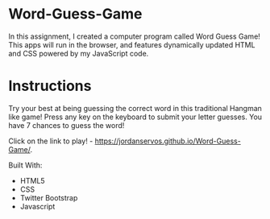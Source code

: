 # Word-Guess-Game

In this assignment, I created a computer program called Word Guess Game! This apps will run in the browser, and features dynamically updated HTML and CSS powered by my JavaScript code.

# Instructions

Try your best at being guessing the correct word in this traditional Hangman like game! Press any key on the keyboard to submit your letter guesses. You have 7 chances to guess the word!

Click on the link to play! - https://jordanservos.github.io/Word-Guess-Game/.

Built With:
- HTML5
- CSS
- Twitter Bootstrap
- Javascript
